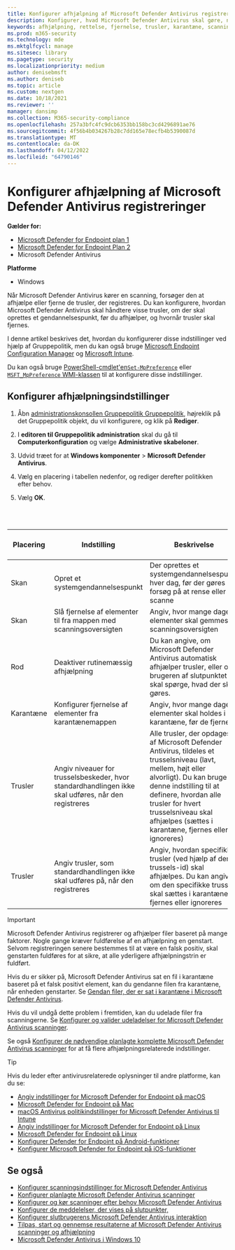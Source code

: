 ```yaml
---
title: Konfigurer afhjælpning af Microsoft Defender Antivirus registreringer
description: Konfigurer, hvad Microsoft Defender Antivirus skal gøre, når der registreres en trussel, og hvor længe karantænefiler skal opbevares i karantænemappen
keywords: afhjælpning, rettelse, fjernelse, trusler, karantæne, scanning, gendannelse
ms.prod: m365-security
ms.technology: mde
ms.mktglfcycl: manage
ms.sitesec: library
ms.pagetype: security
ms.localizationpriority: medium
author: denisebmsft
ms.author: deniseb
ms.topic: article
ms.custom: nextgen
ms.date: 10/18/2021
ms.reviewer: ''
manager: dansimp
ms.collection: M365-security-compliance
ms.openlocfilehash: 257a3bfc4fc9dcb6353bb158bc3cd4296891ae76
ms.sourcegitcommit: 4f56b4b034267b28c7dd165e78ecfb4b5390087d
ms.translationtype: MT
ms.contentlocale: da-DK
ms.lasthandoff: 04/12/2022
ms.locfileid: "64790146"
---
```

# <a name="configure-remediation-for-microsoft-defender-antivirus-detections"></a>Konfigurer afhjælpning af Microsoft Defender Antivirus registreringer


**Gælder for:**

- [Microsoft Defender for Endpoint plan 1](https://go.microsoft.com/fwlink/p/?linkid=2154037)
- [Microsoft Defender for Endpoint Plan 2](https://go.microsoft.com/fwlink/p/?linkid=2154037)
- Microsoft Defender Antivirus

**Platforme**
- Windows

Når Microsoft Defender Antivirus kører en scanning, forsøger den at afhjælpe eller fjerne de trusler, der registreres. Du kan konfigurere, hvordan Microsoft Defender Antivirus skal håndtere visse trusler, om der skal oprettes et gendannelsespunkt, før du afhjælper, og hvornår trusler skal fjernes.

I denne artikel beskrives det, hvordan du konfigurerer disse indstillinger ved hjælp af Gruppepolitik, men du kan også bruge [Microsoft Endpoint Configuration Manager](/configmgr/protect/deploy-use/endpoint-antimalware-policies#threat-overrides-settings) og [Microsoft Intune](/intune/device-restrictions-configure).

Du kan også bruge [PowerShell-cmdlet'en`Set-MpPreference`](/powershell/module/defender/set-mppreference) eller [`MSFT_MpPreference` WMI-klassen](/previous-versions/windows/desktop/defender/windows-defender-wmiv2-apis-portal) til at konfigurere disse indstillinger.

## <a name="configure-remediation-options"></a>Konfigurer afhjælpningsindstillinger

1. Åbn [administrationskonsollen Gruppepolitik Gruppepolitik](/previous-versions/windows/it-pro/windows-server-2008-R2-and-2008/cc731212(v=ws.11)), højreklik på det Gruppepolitik objekt, du vil konfigurere, og klik på **Rediger**.

2. I **editoren til Gruppepolitik administration** skal du gå til **Computerkonfiguration** og vælge **Administrative skabeloner**.

3. Udvid træet for at **Windows komponenter** \> **Microsoft Defender Antivirus**.

4. Vælg en placering i tabellen nedenfor, og rediger derefter politikken efter behov.

5. Vælg **OK**.

<br/><br/>

|Placering|Indstilling|Beskrivelse|Standardindstilling (hvis den ikke er konfigureret)|
|---|---|---|---|
|Skan|Opret et systemgendannelsespunkt|Der oprettes et systemgendannelsespunkt hver dag, før der gøres forsøg på at rense eller scanne|Deaktiveret|
|Skan|Slå fjernelse af elementer til fra mappen med scanningsoversigten|Angiv, hvor mange dage elementer skal gemmes i scanningsoversigten|30 dage|
|Rod|Deaktiver rutinemæssig afhjælpning|Du kan angive, om Microsoft Defender Antivirus automatisk afhjælper trusler, eller om brugeren af slutpunktet skal spørge, hvad der skal gøres.|Deaktiveret (trusler afhjælpes automatisk)|
|Karantæne|Konfigurer fjernelse af elementer fra karantænemappen|Angiv, hvor mange dage elementer skal holdes i karantæne, før de fjernes|90 dage|
|Trusler|Angiv niveauer for trusselsbeskeder, hvor standardhandlingen ikke skal udføres, når den registreres|Alle trusler, der opdages af Microsoft Defender Antivirus, tildeles et trusselsniveau (lavt, mellem, højt eller alvorligt). Du kan bruge denne indstilling til at definere, hvordan alle trusler for hvert trusselsniveau skal afhjælpes (sættes i karantæne, fjernes eller ignoreres)|Ikke relevant|
|Trusler|Angiv trusler, som standardhandlingen ikke skal udføres på, når den registreres|Angiv, hvordan specifikke trusler (ved hjælp af deres trussels-id) skal afhjælpes. Du kan angive, om den specifikke trussel skal sættes i karantæne, fjernes eller ignoreres|Ikke relevant|

> [!IMPORTANT]
> Microsoft Defender Antivirus registrerer og afhjælper filer baseret på mange faktorer. Nogle gange kræver fuldførelse af en afhjælpning en genstart. Selvom registreringen senere bestemmes til at være en falsk positiv, skal genstarten fuldføres for at sikre, at alle yderligere afhjælpningstrin er fuldført.
>
> Hvis du er sikker på, Microsoft Defender Antivirus sat en fil i karantæne baseret på et falsk positivt element, kan du gendanne filen fra karantæne, når enheden genstarter. Se [Gendan filer, der er sat i karantæne i Microsoft Defender Antivirus](restore-quarantined-files-microsoft-defender-antivirus.md).
>
> Hvis du vil undgå dette problem i fremtiden, kan du udelade filer fra scanningerne. Se [Konfigurer og valider udeladelser for Microsoft Defender Antivirus scanninger](configure-exclusions-microsoft-defender-antivirus.md).

Se også [Konfigurer de nødvendige planlagte komplette Microsoft Defender Antivirus scanninger](scheduled-catch-up-scans-microsoft-defender-antivirus.md#remed) for at få flere afhjælpningsrelaterede indstillinger.

> [!TIP]
> Hvis du leder efter antivirusrelaterede oplysninger til andre platforme, kan du se:
> - [Angiv indstillinger for Microsoft Defender for Endpoint på macOS](mac-preferences.md)
> - [Microsoft Defender for Endpoint på Mac](microsoft-defender-endpoint-mac.md)
> - [macOS Antivirus politikindstillinger for Microsoft Defender Antivirus til Intune](/mem/intune/protect/antivirus-microsoft-defender-settings-macos)
> - [Angiv indstillinger for Microsoft Defender for Endpoint på Linux](linux-preferences.md)
> - [Microsoft Defender for Endpoint på Linux](microsoft-defender-endpoint-linux.md)
> - [Konfigurer Defender for Endpoint på Android-funktioner](android-configure.md)
> - [Konfigurer Microsoft Defender for Endpoint på iOS-funktioner](ios-configure-features.md)

## <a name="see-also"></a>Se også

- [Konfigurer scanningsindstillinger for Microsoft Defender Antivirus](configure-advanced-scan-types-microsoft-defender-antivirus.md)
- [Konfigurer planlagte Microsoft Defender Antivirus scanninger](scheduled-catch-up-scans-microsoft-defender-antivirus.md)
- [Konfigurer og kør scanninger efter behov Microsoft Defender Antivirus](run-scan-microsoft-defender-antivirus.md)
- [Konfigurer de meddelelser, der vises på slutpunkter,](configure-notifications-microsoft-defender-antivirus.md)
- [Konfigurer slutbrugerens Microsoft Defender Antivirus interaktion](configure-end-user-interaction-microsoft-defender-antivirus.md)
- [Tilpas, start og gennemse resultaterne af Microsoft Defender Antivirus scanninger og afhjælpning](customize-run-review-remediate-scans-microsoft-defender-antivirus.md)
- [Microsoft Defender Antivirus i Windows 10](microsoft-defender-antivirus-in-windows-10.md)
